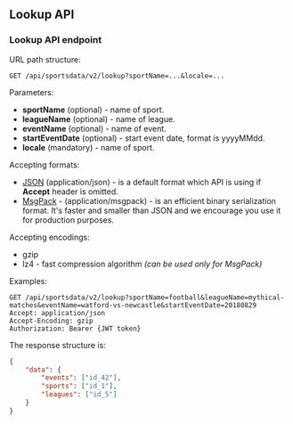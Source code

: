 ## Lookup API

### Lookup API endpoint

URL path structure:
```http
GET /api/sportsdata/v2/lookup?sportName=...&locale=...
```

Parameters:
- **sportName** (optional) - name of sport.
- **leagueName** (optional) - name of league.
- **eventName** (optional) - name of event.
- **startEventDate** (optional) - start event date, format is yyyyMMdd.
- **locale** (mandatory) - name of sport.

Accepting formats:
- [JSON](https://en.wikipedia.org/wiki/JSON) (application/json) - is a default format which API is using if **Accept** header is omitted.
- [MsgPack](https://msgpack.org/index.html) - (application/msgpack) - is an efficient binary serialization format. It's faster and smaller than JSON and we encourage you use it for production purposes.

Accepting encodings:
- gzip  
- lz4 - fast compression algorithm *(can be used only for MsgPack)*

Examples:
```http
GET /api/sportsdata/v2/lookup?sportName=football&leagueName=mythical-matches&eventName=watford-vs-newcastle&startEventDate=20180829 
Accept: application/json
Accept-Encoding: gzip
Authorization: Bearer {JWT token}
```
The response structure is:
```json
{
    "data": {
        "events": ["id_42"],
        "sports": ["id_1"],
        "leagues": ["id_5"]
    }
}
```